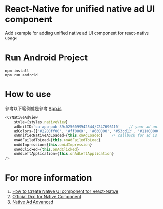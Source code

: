 
# React-Native for unified native ad UI component 

Add example for adding unified native ad UI component for react-native usage

# Run Android Project
```shell
npm install
npm run android
```

# How to use
參考以下範例或是參考 [App.js](https://github.com/newman-chen/react-native-unified-native-ad-sample/blob/master/App.js)
```javascript
<CYNativeAdView
    style={styles.nativeView} 
    adUnitID='ca-app-pub-3940256099942544/2247696110'    // your ad unit id
    adColors={['#2200ff00', '#ff0000', '#660000', '#53cd12', '#11000000']}    // color sets
    onUnifiedNativeAdLoaded={this.onAdLoaded}    // callback for ad is loaded
    onAdFailedToLoad={this.onAdFailedToLoad}
    onAdImpression={this.onAdImpression}
    onAdClicked={this.onAdClicked}
    onAdLeftApplication={this.onAdLeftApplication}
/>
```

# For more information
1. [How to Create Native UI component for React-Native](https://medium.com/@newmanchen/%E5%A6%82%E4%BD%95%E5%BB%BA%E7%AB%8B-android-native-ui-component-with-react-native-ce198854ba22)
2. [Official Doc for Native Component](https://facebook.github.io/react-native/docs/native-components-android.html)
3. [Native Ad Advanced](https://developers.google.com/admob/android/native-unified)
